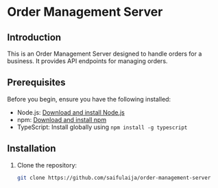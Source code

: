 # Order Management Server

## Introduction

This is an Order Management Server designed to handle orders for a business. It provides API endpoints for managing orders.

## Prerequisites

Before you begin, ensure you have the following installed:

- Node.js: [Download and install Node.js](https://nodejs.org/)
- npm: [Download and install npm](https://www.npmjs.com/get-npm)
- TypeScript: Install globally using `npm install -g typescript`

## Installation

1. Clone the repository:

   ```bash
   git clone https://github.com/saifulaija/order-management-server
